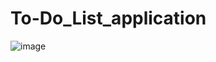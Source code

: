 # To-Do_List_application
![image](https://github.com/AbhayGupta91/To-Do_List_application/assets/135421998/75488a43-ff06-45c9-8807-a3e29b513750)
